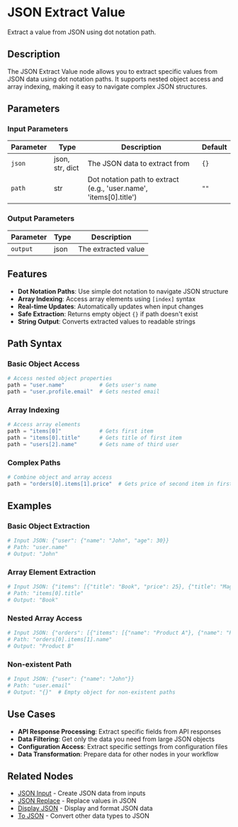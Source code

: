 # JSON Extract Value

Extract a value from JSON using dot notation path.

## Description

The JSON Extract Value node allows you to extract specific values from JSON data using dot notation paths. It supports nested object access and array indexing, making it easy to navigate complex JSON structures.

## Parameters

### Input Parameters

| Parameter | Type            | Description                                                        | Default |
| --------- | --------------- | ------------------------------------------------------------------ | ------- |
| `json`    | json, str, dict | The JSON data to extract from                                      | `{}`    |
| `path`    | str             | Dot notation path to extract (e.g., 'user.name', 'items[0].title') | `""`    |

### Output Parameters

| Parameter | Type | Description         |
| --------- | ---- | ------------------- |
| `output`  | json | The extracted value |

## Features

- **Dot Notation Paths**: Use simple dot notation to navigate JSON structure
- **Array Indexing**: Access array elements using `[index]` syntax
- **Real-time Updates**: Automatically updates when input changes
- **Safe Extraction**: Returns empty object `{}` if path doesn't exist
- **String Output**: Converts extracted values to readable strings

## Path Syntax

### Basic Object Access

```python
# Access nested object properties
path = "user.name"           # Gets user's name
path = "user.profile.email"  # Gets nested email
```

### Array Indexing

```python
# Access array elements
path = "items[0]"            # Gets first item
path = "items[0].title"      # Gets title of first item
path = "users[2].name"       # Gets name of third user
```

### Complex Paths

```python
# Combine object and array access
path = "orders[0].items[1].price"  # Gets price of second item in first order
```

## Examples

### Basic Object Extraction

```python
# Input JSON: {"user": {"name": "John", "age": 30}}
# Path: "user.name"
# Output: "John"
```

### Array Element Extraction

```python
# Input JSON: {"items": [{"title": "Book", "price": 25}, {"title": "Magazine", "price": 10}]}
# Path: "items[0].title"
# Output: "Book"
```

### Nested Array Access

```python
# Input JSON: {"orders": [{"items": [{"name": "Product A"}, {"name": "Product B"}]}]}
# Path: "orders[0].items[1].name"
# Output: "Product B"
```

### Non-existent Path

```python
# Input JSON: {"user": {"name": "John"}}
# Path: "user.email"
# Output: "{}"  # Empty object for non-existent paths
```

## Use Cases

- **API Response Processing**: Extract specific fields from API responses
- **Data Filtering**: Get only the data you need from large JSON objects
- **Configuration Access**: Extract specific settings from configuration files
- **Data Transformation**: Prepare data for other nodes in your workflow

## Related Nodes

- [JSON Input](json_input.md) - Create JSON data from inputs
- [JSON Replace](json_replace.md) - Replace values in JSON
- [Display JSON](display_json.md) - Display and format JSON data
- [To JSON](../convert/to_json.md) - Convert other data types to JSON
